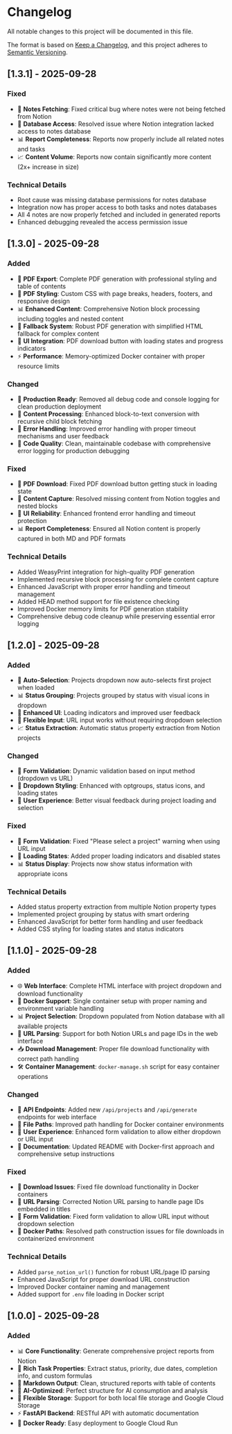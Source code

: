 # Changelog

All notable changes to this project will be documented in this file.

The format is based on [Keep a Changelog](https://keepachangelog.com/en/1.0.0/),
and this project adheres to [Semantic Versioning](https://semver.org/spec/v2.0.0.html).

## [1.3.1] - 2025-09-28

### Fixed
- 🐛 **Notes Fetching**: Fixed critical bug where notes were not being fetched from Notion
- 🔐 **Database Access**: Resolved issue where Notion integration lacked access to notes database
- 📊 **Report Completeness**: Reports now properly include all related notes and tasks
- 📈 **Content Volume**: Reports now contain significantly more content (2x+ increase in size)

### Technical Details
- Root cause was missing database permissions for notes database
- Integration now has proper access to both tasks and notes databases
- All 4 notes are now properly fetched and included in generated reports
- Enhanced debugging revealed the access permission issue

## [1.3.0] - 2025-09-28

### Added
- 📄 **PDF Export**: Complete PDF generation with professional styling and table of contents
- 🎨 **PDF Styling**: Custom CSS with page breaks, headers, footers, and responsive design
- 📊 **Enhanced Content**: Comprehensive Notion block processing including toggles and nested content
- 🔄 **Fallback System**: Robust PDF generation with simplified HTML fallback for complex content
- 📱 **UI Integration**: PDF download button with loading states and progress indicators
- ⚡ **Performance**: Memory-optimized Docker container with proper resource limits

### Changed
- 🧹 **Production Ready**: Removed all debug code and console logging for clean production deployment
- 📝 **Content Processing**: Enhanced block-to-text conversion with recursive child block fetching
- 🎯 **Error Handling**: Improved error handling with proper timeout mechanisms and user feedback
- 🔧 **Code Quality**: Clean, maintainable codebase with comprehensive error logging for production debugging

### Fixed
- 🐛 **PDF Download**: Fixed PDF download button getting stuck in loading state
- 📄 **Content Capture**: Resolved missing content from Notion toggles and nested blocks
- 🔄 **UI Reliability**: Enhanced frontend error handling and timeout protection
- 📊 **Report Completeness**: Ensured all Notion content is properly captured in both MD and PDF formats

### Technical Details
- Added WeasyPrint integration for high-quality PDF generation
- Implemented recursive block processing for complete content capture
- Enhanced JavaScript with proper error handling and timeout management
- Added HEAD method support for file existence checking
- Improved Docker memory limits for PDF generation stability
- Comprehensive debug code cleanup while preserving essential error logging

## [1.2.0] - 2025-09-28

### Added
- 🔄 **Auto-Selection**: Projects dropdown now auto-selects first project when loaded
- 📊 **Status Grouping**: Projects grouped by status with visual icons in dropdown
- 🎨 **Enhanced UI**: Loading indicators and improved user feedback
- 🔧 **Flexible Input**: URL input works without requiring dropdown selection
- 📈 **Status Extraction**: Automatic status property extraction from Notion projects

### Changed
- 🎯 **Form Validation**: Dynamic validation based on input method (dropdown vs URL)
- 🎨 **Dropdown Styling**: Enhanced with optgroups, status icons, and loading states
- 📱 **User Experience**: Better visual feedback during project loading and selection

### Fixed
- 🐛 **Form Validation**: Fixed "Please select a project" warning when using URL input
- 🔄 **Loading States**: Added proper loading indicators and disabled states
- 📊 **Status Display**: Projects now show status information with appropriate icons

### Technical Details
- Added status property extraction from multiple Notion property types
- Implemented project grouping by status with smart ordering
- Enhanced JavaScript for better form handling and user feedback
- Added CSS styling for loading states and status indicators

## [1.1.0] - 2025-09-28

### Added
- 🌐 **Web Interface**: Complete HTML interface with project dropdown and download functionality
- 🐳 **Docker Support**: Single container setup with proper naming and environment variable handling
- 📊 **Project Selection**: Dropdown populated from Notion database with all available projects
- 🔗 **URL Parsing**: Support for both Notion URLs and page IDs in the web interface
- 📥 **Download Management**: Proper file download functionality with correct path handling
- 🛠️ **Container Management**: `docker-manage.sh` script for easy container operations

### Changed
- 🔧 **API Endpoints**: Added new `/api/projects` and `/api/generate` endpoints for web interface
- 📁 **File Paths**: Improved path handling for Docker container environments
- 🎨 **User Experience**: Enhanced form validation to allow either dropdown or URL input
- 📝 **Documentation**: Updated README with Docker-first approach and comprehensive setup instructions

### Fixed
- 🐛 **Download Issues**: Fixed file download functionality in Docker containers
- 🔗 **URL Parsing**: Corrected Notion URL parsing to handle page IDs embedded in titles
- 📝 **Form Validation**: Fixed form validation to allow URL input without dropdown selection
- 🐳 **Docker Paths**: Resolved path construction issues for file downloads in containerized environment

### Technical Details
- Added `parse_notion_url()` function for robust URL/page ID parsing
- Enhanced JavaScript for proper download URL construction
- Improved Docker container naming and management
- Added support for `.env` file loading in Docker script

## [1.0.0] - 2025-09-28

### Added
- 📊 **Core Functionality**: Generate comprehensive project reports from Notion
- 🎯 **Rich Task Properties**: Extract status, priority, due dates, completion info, and custom formulas
- 📝 **Markdown Output**: Clean, structured reports with table of contents
- 🤖 **AI-Optimized**: Perfect structure for AI consumption and analysis
- 🔄 **Flexible Storage**: Support for both local file storage and Google Cloud Storage
- ⚡ **FastAPI Backend**: RESTful API with automatic documentation
- 🐳 **Docker Ready**: Easy deployment to Google Cloud Run
